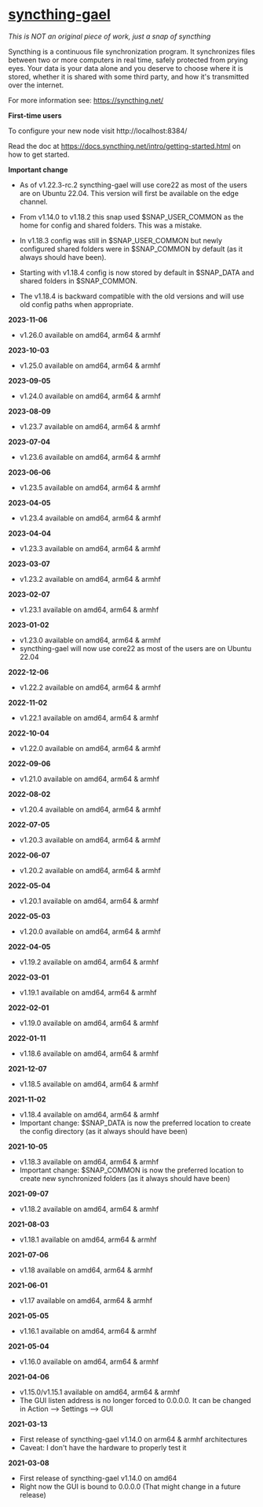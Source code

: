 # [syncthing-gael](https://snapcraft.io/syncthing-gael)

_This is NOT an original piece of work, just a snap of syncthing_

Syncthing is a continuous file synchronization program. It synchronizes files between two or more computers in real time, safely protected from prying eyes. Your data is your data alone and you deserve to choose where it is stored, whether it is shared with some third party, and how it's transmitted over the internet.

For more information see: https://syncthing.net/

**First-time users**

To configure your new node visit http://localhost:8384/

Read the doc at https://docs.syncthing.net/intro/getting-started.html on how to get started.

**Important change**

* As of v1.22.3-rc.2 syncthing-gael will use core22 as most of the users are on Ubuntu 22.04. This version will first be available on the edge channel.

* From v1.14.0 to v1.18.2 this snap used $SNAP_USER_COMMON as the home for config and shared folders. This was a mistake.
* In v1.18.3 config was still in $SNAP_USER_COMMON but newly configured shared folders were in $SNAP_COMMON by default (as it always should have been).
* Starting with v1.18.4 config is now stored by default in $SNAP_DATA and shared folders in $SNAP_COMMON.
* The v1.18.4 is backward compatible with the old versions and will use old config paths when appropriate.

**2023-11-06**
* v1.26.0 available on amd64, arm64 & armhf

**2023-10-03**
* v1.25.0 available on amd64, arm64 & armhf

**2023-09-05**
* v1.24.0 available on amd64, arm64 & armhf

**2023-08-09**
* v1.23.7 available on amd64, arm64 & armhf

**2023-07-04**
* v1.23.6 available on amd64, arm64 & armhf

**2023-06-06**
* v1.23.5 available on amd64, arm64 & armhf

**2023-04-05**
* v1.23.4 available on amd64, arm64 & armhf

**2023-04-04**
* v1.23.3 available on amd64, arm64 & armhf

**2023-03-07**
* v1.23.2 available on amd64, arm64 & armhf

**2023-02-07**
* v1.23.1 available on amd64, arm64 & armhf

**2023-01-02**
* v1.23.0 available on amd64, arm64 & armhf
* syncthing-gael will now use core22 as most of the users are on Ubuntu 22.04

**2022-12-06**
* v1.22.2 available on amd64, arm64 & armhf

**2022-11-02**
* v1.22.1 available on amd64, arm64 & armhf

**2022-10-04**
* v1.22.0 available on amd64, arm64 & armhf

**2022-09-06**
* v1.21.0 available on amd64, arm64 & armhf

**2022-08-02**
* v1.20.4 available on amd64, arm64 & armhf

**2022-07-05**
* v1.20.3 available on amd64, arm64 & armhf

**2022-06-07**
* v1.20.2 available on amd64, arm64 & armhf

**2022-05-04**
* v1.20.1 available on amd64, arm64 & armhf

**2022-05-03**
* v1.20.0 available on amd64, arm64 & armhf

**2022-04-05**
* v1.19.2 available on amd64, arm64 & armhf

**2022-03-01**
* v1.19.1 available on amd64, arm64 & armhf

**2022-02-01**
* v1.19.0 available on amd64, arm64 & armhf

**2022-01-11**
* v1.18.6 available on amd64, arm64 & armhf

**2021-12-07**
* v1.18.5 available on amd64, arm64 & armhf

**2021-11-02**
* v1.18.4 available on amd64, arm64 & armhf
* Important change: $SNAP_DATA is now the preferred location to create the config directory (as it always should have been)

**2021-10-05**
* v1.18.3 available on amd64, arm64 & armhf
* Important change: $SNAP_COMMON is now the preferred location to create new synchronized folders (as it always should have been)

**2021-09-07**
* v1.18.2 available on amd64, arm64 & armhf

**2021-08-03**
* v1.18.1 available on amd64, arm64 & armhf

**2021-07-06**
* v1.18 available on amd64, arm64 & armhf

**2021-06-01**
* v1.17 available on amd64, arm64 & armhf

**2021-05-05**
* v1.16.1 available on amd64, arm64 & armhf

**2021-05-04**
* v1.16.0 available on amd64, arm64 & armhf

**2021-04-06**
* v1.15.0/v1.15.1 available on amd64, arm64 & armhf
* The GUI listen address is no longer forced to 0.0.0.0. It can be changed in Action --> Settings --> GUI

**2021-03-13**
* First release of syncthing-gael v1.14.0 on arm64 & armhf architectures
* Caveat: I don't have the hardware to properly test it

**2021-03-08**
* First release of syncthing-gael v1.14.0 on amd64
* Right now the GUI is bound to 0.0.0.0 (That might change in a future release)
